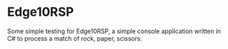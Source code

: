 # Edge10RSP

Some simple testing for Edge10RSP, a simple console application written in C# to process a match of rock, paper, scissors.
